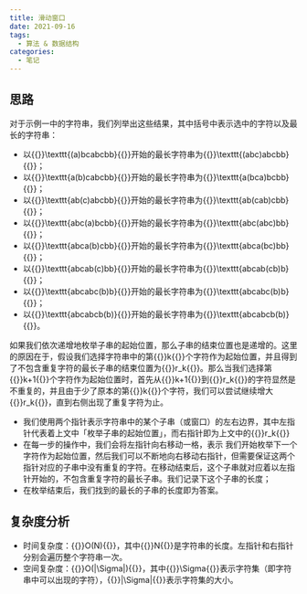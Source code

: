 ```yaml
---
title: 滑动窗口
date: 2021-09-16
tags:
  - 算法 & 数据结构
categories:
  - 笔记
---
```


## 思路

对于示例一中的字符串，我们列举出这些结果，其中括号中表示选中的字符以及最长的字符串：

- 以{{<katex>}}\texttt{(a)bcabcbb}{{</katex>}}开始的最长字符串为{{<katex>}}\texttt{(abc)abcbb}{{</katex>}}；
- 以{{<katex>}}\texttt{a(b)cabcbb}{{</katex>}}开始的最长字符串为{{<katex>}}\texttt{a(bca)bcbb}{{</katex>}}；
- 以{{<katex>}}\texttt{ab(c)abcbb}{{</katex>}}开始的最长字符串为{{<katex>}}\texttt{ab(cab)cbb}{{</katex>}}；
- 以{{<katex>}}\texttt{abc(a)bcbb}{{</katex>}}开始的最长字符串为{{<katex>}}\texttt{abc(abc)bb}{{</katex>}}；
- 以{{<katex>}}\texttt{abca(b)cbb}{{</katex>}}开始的最长字符串为{{<katex>}}\texttt{abca(bc)bb}{{</katex>}}；
- 以{{<katex>}}\texttt{abcab(c)bb}{{</katex>}}开始的最长字符串为{{<katex>}}\texttt{abcab(cb)b}{{</katex>}}；
- 以{{<katex>}}\texttt{abcabc(b)b}{{</katex>}}开始的最长字符串为{{<katex>}}\texttt{abcabc(b)b}{{</katex>}}；
- 以{{<katex>}}\texttt{abcabcb(b)}{{</katex>}}开始的最长字符串为{{<katex>}}\texttt{abcabcb(b)}{{</katex>}}。

如果我们依次递增地枚举子串的起始位置，那么子串的结束位置也是递增的。这里的原因在于，假设我们选择字符串中的第{{<katex>}}k{{</katex>}}个字符作为起始位置，并且得到了不包含重复字符的最长子串的结束位置为{{<katex>}}r_k{{</katex>}}。那么当我们选择第{{<katex>}}k+1{{</katex>}}个字符作为起始位置时，首先从{{<katex>}}k+1{{</katex>}}到{{<katex>}}r_k{{</katex>}}的字符显然是不重复的，并且由于少了原本的第{{<katex>}}k{{</katex>}}个字符，我们可以尝试继续增大{{<katex>}}r_k{{</katex>}}，直到右侧出现了重复字符为止。

- 我们使用两个指针表示字符串中的某个子串（或窗口）的左右边界，其中左指针代表着上文中「枚举子串的起始位置」，而右指针即为上文中的{{<katex>}}r_k{{</katex>}}
- 在每一步的操作中，我们会将左指针向右移动一格，表示 我们开始枚举下一个字符作为起始位置，然后我们可以不断地向右移动右指针，但需要保证这两个指针对应的子串中没有重复的字符。在移动结束后，这个子串就对应着以左指针开始的，不包含重复字符的最长子串。我们记录下这个子串的长度；
- 在枚举结束后，我们找到的最长的子串的长度即为答案。

## 复杂度分析

- 时间复杂度：{{<katex>}}O(N){{</katex>}}，其中{{<katex>}}N{{</katex>}}是字符串的长度。左指针和右指针分别会遍历整个字符串一次。
- 空间复杂度：{{<katex>}}O(|\Sigma|){{</katex>}}，其中{{<katex>}}\Sigma{{</katex>}}表示字符集（即字符串中可以出现的字符），{{<katex>}}|\Sigma|{{</katex>}}表示字符集的大小。
